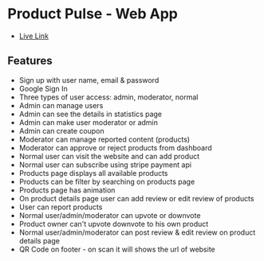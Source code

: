 # Product Pulse - Web App
<!-- A system for managing tech gadgets and products with distinct user roles: Admin, Moderator, and Normal User. -->


- [Live Link](https://product-pulse-web-app.web.app/)

## Features
- Sign up with user name, email & password
- Google Sign In
- Three types of user access: admin, moderator, normal
- Admin can manage users  
- Admin can see the details in statistics page
- Admin can make user moderator or admin
- Admin can create coupon
- Moderator can manage reported content (products)
- Moderator can approve or reject products from dashboard
- Normal user can visit the website and can add product
- Normal user can subscribe using stripe payment api
- Products page displays all available products
- Products can be filter by searching on products page
- Products page has animation
- On product details page user can add review or edit review of products
- User can report products
- Normal user/admin/moderator can upvote or downvote 
- Product owner can't upvote downvote to his own product
- Normal user/admin/moderator can post review & edit review on product details page
- QR Code on footer - on scan it will shows the url of website